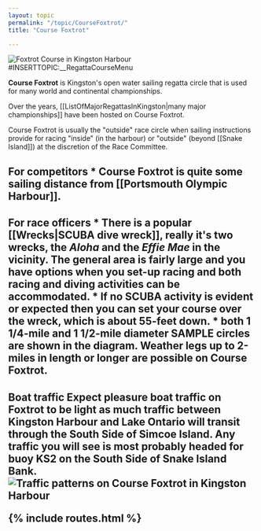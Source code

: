 ```yaml
---
layout: topic
permalink: "/topic/CourseFoxtrot/"
title: "Course Foxtrot"

---
```


<img src="http://K7Waterfront.org/Images/ChartCourseFoxtrot.jpg" class="image1px floatright" alt="Foxtrot Course in Kingston Harbour">
#INSERTTOPIC:__RegattaCourseMenu

<strong>Course Foxtrot</strong> is Kingston's open water sailing regatta circle that is used for many world and continental championships.

Over the years, [[ListOfMajorRegattasInKingston|many major championships]] have been hosted on Course Foxtrot.

Course Foxtrot is usually the "outside" race circle when sailing instructions provide for racing "inside" (in the harbour) or "outside" (beyond [[Snake Island]]) at the discretion of the Race Committee.

<h2 class="plain">For competitors
* Course Foxtrot is quite some sailing distance from [[Portsmouth Olympic Harbour]].
<h2 class="plain">For race officers
* There is a popular [[Wrecks|SCUBA dive wreck]], really it's two wrecks, the <i>Aloha</i> and the <i>Effie Mae</i> in the vicinity.  The general area is fairly large and you have options when you set-up racing and both racing and diving activities can be accommodated.
* If no SCUBA activity is evident or expected then you can set your course over the wreck, which is about 55-feet down.
* <strong>both 1 1/4-mile and 1 1/2-mile diameter SAMPLE circles</strong> are shown in the diagram.  Weather legs up to 2-miles in length or longer are possible on Course Foxtrot.

<h2 class="plain">Boat traffic
Expect pleasure boat traffic on Foxtrot to be light as much traffic between Kingston Harbour and Lake Ontario will transit through the South Side of Simcoe Island.  Any traffic you will see is most probably headed for buoy KS2 on the South Side of Snake Island Bank.

<img src="http://K7Waterfront.org/Images/ChartCourseFoxtrotTraffic.jpg" alt="Traffic patterns on Course Foxtrot in Kingston Harbour" class="image1px">

{% include routes.html %}
